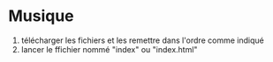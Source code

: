 # Musique
1) télécharger les fichiers et les remettre dans l'ordre comme indiqué
2) lancer le ffichier nommé "index" ou "index.html"
